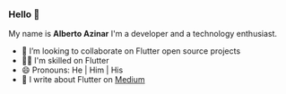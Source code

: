 ### Hello 👋

<!--
**AlbertoYabeda/AlbertoYabeda** is a ✨ _special_ ✨ repository because its `README.md` (this file) appears on your GitHub profile.

Here are some ideas to get you started:

- 🔭 I’m currently working on ...
- 🌱 I’m currently learning ...
- 👯 I’m looking to collaborate on ...
- 🤔 I’m looking for help with ...
- 💬 Ask me about ...
- 📫 How to reach me: ...
- 😄 Pronouns: ...
- ⚡ Fun fact: ...
-->
My name is <b>Alberto Azinar</b>
I'm a developer and a technology enthusiast.

- 👯 I’m looking to collaborate on Flutter open source projects
- 🤹‍♂️ I'm skilled on Flutter
- 😄 Pronouns: He | Him | His
- 📃 I write about Flutter on <a href="https://medium.com/@albertoazinar">Medium</a> 
